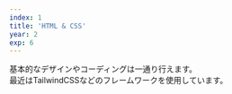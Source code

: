 ```yaml
---
index: 1
title: 'HTML & CSS'
year: 2
exp: 6
---
```


基本的なデザインやコーディングは一通り行えます。  
最近はTailwindCSSなどのフレームワークを使用しています。
